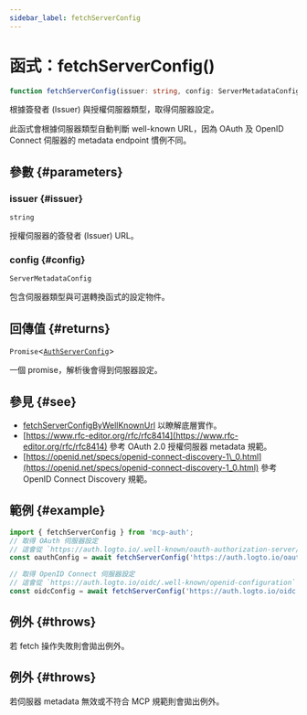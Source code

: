 ```yaml
---
sidebar_label: fetchServerConfig
---
```


# 函式：fetchServerConfig()

```ts
function fetchServerConfig(issuer: string, config: ServerMetadataConfig): Promise<AuthServerConfig>;
```

根據簽發者 (Issuer) 與授權伺服器類型，取得伺服器設定。

此函式會根據伺服器類型自動判斷 well-known URL，因為 OAuth 及 OpenID Connect 伺服器的 metadata endpoint 慣例不同。

## 參數 {#parameters}

### issuer {#issuer}

`string`

授權伺服器的簽發者 (Issuer) URL。

### config {#config}

`ServerMetadataConfig`

包含伺服器類型與可選轉換函式的設定物件。

## 回傳值 {#returns}

`Promise`\<[`AuthServerConfig`](/references/js/type-aliases/AuthServerConfig.md)\>

一個 promise，解析後會得到伺服器設定。

## 參見 {#see}

 - [fetchServerConfigByWellKnownUrl](/references/js/functions/fetchServerConfigByWellKnownUrl.md) 以瞭解底層實作。
 - [https://www.rfc-editor.org/rfc/rfc8414](https://www.rfc-editor.org/rfc/rfc8414) 參考 OAuth 2.0 授權伺服器 metadata 規範。
 - [https://openid.net/specs/openid-connect-discovery-1\_0.html](https://openid.net/specs/openid-connect-discovery-1_0.html) 參考 OpenID Connect Discovery 規範。

## 範例 {#example}

```ts
import { fetchServerConfig } from 'mcp-auth';
// 取得 OAuth 伺服器設定
// 這會從 `https://auth.logto.io/.well-known/oauth-authorization-server/oauth` 取得 metadata
const oauthConfig = await fetchServerConfig('https://auth.logto.io/oauth', { type: 'oauth' });

// 取得 OpenID Connect 伺服器設定
// 這會從 `https://auth.logto.io/oidc/.well-known/openid-configuration` 取得 metadata
const oidcConfig = await fetchServerConfig('https://auth.logto.io/oidc', { type: 'oidc' });
```

## 例外 {#throws}

若 fetch 操作失敗則會拋出例外。

## 例外 {#throws}

若伺服器 metadata 無效或不符合 MCP 規範則會拋出例外。

